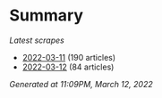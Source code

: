 # Summary
*Latest scrapes*
* [2022-03-11](https://github.com/nuuuwan/news_lk/blob/data/news_lk.2022-03-11.json) (190 articles)
* [2022-03-12](https://github.com/nuuuwan/news_lk/blob/data/news_lk.2022-03-12.json) (84 articles)

*Generated at 11:09PM, March 12, 2022*